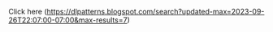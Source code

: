 Click here (https://dlpatterns.blogspot.com/search?updated-max=2023-09-26T22:07:00-07:00&max-results=7)
